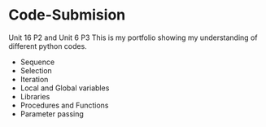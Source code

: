 # Code-Submision
Unit 16 P2  and Unit 6 P3
This is my portfolio showing my understanding of different python codes.
- Sequence
- Selection
- Iteration
- Local and Global variables
- Libraries
- Procedures and Functions
- Parameter passing
